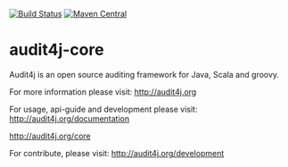 [![Build Status](https://travis-ci.org/audit4j/audit4j-core.svg?branch=master)](https://travis-ci.org/audit4j/audit4j-core.svg?branch=master) [![Maven Central](https://maven-badges.herokuapp.com/maven-central/org.audit4j/audit4j-core/badge.svg)](https://maven-badges.herokuapp.com/maven-central/org.audit4j/audit4j-core)

audit4j-core
============
Audit4j is an open source auditing framework for Java, Scala and groovy.
 
For more information please visit: 
http://audit4j.org

For usage, api-guide and development please visit:
http://audit4j.org/documentation

http://audit4j.org/core

For contribute, please visit: 
http://audit4j.org/development
